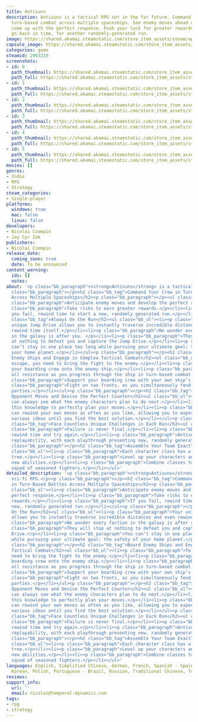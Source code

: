 ```yaml
---
title: Antisuns
description: Antisuns is a tactical RPG set in the far future. Command your crew in
  turn-based combat across multiple spaceships. See enemy moves ahead of time, and
  come up with the perfect response. Push your luck for greater rewards. If you fail,
  go back in time, for another randomly-generated run.
image: https://shared.akamai.steamstatic.com/store_item_assets/steam/apps/2963210/header.jpg?t=1733139754
capsule_image: https://shared.akamai.steamstatic.com/store_item_assets/steam/apps/2963210/be42e34c2d12b13c5184625f807626b17a74f892/capsule_231x87.jpg?t=1733139754
categories: game
steamid: 2963210
screenshots:
- id: 0
  path_thumbnail: https://shared.akamai.steamstatic.com/store_item_assets/steam/apps/2963210/ss_d7102b372df2a956624c5430fa1741ca5a55a755.600x338.jpg?t=1733139754
  path_full: https://shared.akamai.steamstatic.com/store_item_assets/steam/apps/2963210/ss_d7102b372df2a956624c5430fa1741ca5a55a755.1920x1080.jpg?t=1733139754
- id: 1
  path_thumbnail: https://shared.akamai.steamstatic.com/store_item_assets/steam/apps/2963210/ss_0decd3be3f560621b1ea033cd34965927455801b.600x338.jpg?t=1733139754
  path_full: https://shared.akamai.steamstatic.com/store_item_assets/steam/apps/2963210/ss_0decd3be3f560621b1ea033cd34965927455801b.1920x1080.jpg?t=1733139754
- id: 2
  path_thumbnail: https://shared.akamai.steamstatic.com/store_item_assets/steam/apps/2963210/ss_fdaa989fc46edf14890400fbcefc7e5bc951a7c0.600x338.jpg?t=1733139754
  path_full: https://shared.akamai.steamstatic.com/store_item_assets/steam/apps/2963210/ss_fdaa989fc46edf14890400fbcefc7e5bc951a7c0.1920x1080.jpg?t=1733139754
- id: 3
  path_thumbnail: https://shared.akamai.steamstatic.com/store_item_assets/steam/apps/2963210/ss_e19a223309c03c5ebc22645f46b61ea29a9aa36d.600x338.jpg?t=1733139754
  path_full: https://shared.akamai.steamstatic.com/store_item_assets/steam/apps/2963210/ss_e19a223309c03c5ebc22645f46b61ea29a9aa36d.1920x1080.jpg?t=1733139754
- id: 4
  path_thumbnail: https://shared.akamai.steamstatic.com/store_item_assets/steam/apps/2963210/ss_b2627afd1885e0c9fd042ad20b56828e58a2cbb2.600x338.jpg?t=1733139754
  path_full: https://shared.akamai.steamstatic.com/store_item_assets/steam/apps/2963210/ss_b2627afd1885e0c9fd042ad20b56828e58a2cbb2.1920x1080.jpg?t=1733139754
- id: 5
  path_thumbnail: https://shared.akamai.steamstatic.com/store_item_assets/steam/apps/2963210/ss_b15c012f2f9df2fc4fc18476310e93d0d9564239.600x338.jpg?t=1733139754
  path_full: https://shared.akamai.steamstatic.com/store_item_assets/steam/apps/2963210/ss_b15c012f2f9df2fc4fc18476310e93d0d9564239.1920x1080.jpg?t=1733139754
movies: []
genres:
- Indie
- RPG
- Strategy
steam_categories:
- Single-player
platforms:
  windows: true
  mac: false
  linux: false
developers:
- Nicolai Czempin
- Jay Cyr Zak
publishers:
- Nicolai Czempin
release_date:
  coming_soon: true
  date: To be announced
content_warning:
  ids: []
  notes:
about: '<p class="bb_paragraph"><strong>Antisuns</strong> is a tactical sci-fi RPG.</p><p
  class="bb_paragraph"></p><h2 class="bb_tag">Command Your Crew in Turn-Based Battles
  Across Multiple Spaceships</h2><p class="bb_paragraph"></p><ul class="bb_ul"><li><p
  class="bb_paragraph">Anticipate enemy moves and develop the perfect response.</p></li><li><p
  class="bb_paragraph">Take risks to earn greater rewards.</p></li><li><p class="bb_paragraph">If
  you fail, rewind time to start a new, randomly generated run.</p></li></ul><p class="bb_paragraph"></p><h2
  class="bb_tag">Always On the Run</h2><ul class="bb_ul"><li><p class="bb_paragraph">Your
  unique Jump Drive allows you to instantly traverse incredible distances and even
  rewind time itself.</p></li><li><p class="bb_paragraph">No wonder every faction
  in the galaxy is after you. </p></li><li><p class="bb_paragraph">They will stop
  at nothing to defeat you and capture the Jump Drive.</p></li><li><p class="bb_paragraph">You
  can’t stay in one place too long while pursuing your ultimate goal: the safety of
  your home planet.</p></li></ul><p class="bb_paragraph"></p><h2 class="bb_tag">Board
  Enemy Ships and Engage in Complex Tactical Combat</h2><ul class="bb_ul"><li><p class="bb_paragraph">To
  escape, you need to bring the fight to the enemy.</p></li><li><p class="bb_paragraph">Send
  your boarding crew onto the enemy ship.</p></li><li><p class="bb_paragraph">Eliminate
  all resistance as you progress through the ship in turn-based combat.</p></li><li><p
  class="bb_paragraph">Support your boarding crew with your own ship’s cannons.</p></li><li><p
  class="bb_paragraph">Fight on two fronts, as you simultaneously fend off enemy boarding
  parties.</p></li></ul><p class="bb_paragraph"></p><h2 class="bb_tag">Anticipate
  Opponent Moves and Devise the Perfect Counter</h2><ul class="bb_ul"><li><p class="bb_paragraph">You
  can always see what the enemy characters plan to do next.</p></li><li><p class="bb_paragraph">Use
  this knowledge to perfectly plan your moves.</p></li><li><p class="bb_paragraph">You
  can rewind your own moves as often as you like, allowing you to experiment with
  various ideas until you find the best solution.</p></li></ul><p class="bb_paragraph"></p><h2
  class="bb_tag">Face Countless Unique Challenges in Each Run</h2><ul class="bb_ul"><li><p
  class="bb_paragraph">Failure is never final.</p></li><li><p class="bb_paragraph">Simply
  rewind time and try again.</p></li><li><p class="bb_paragraph">Antisuns offers endless
  replayability, with each playthrough presenting new, randomly generated challenges.</p></li></ul><p
  class="bb_paragraph"></p><h2 class="bb_tag">Assemble Your Team Exactly How You Want</h2><ul
  class="bb_ul"><li><p class="bb_paragraph">Each character class has a unique skill
  tree.</p></li><li><p class="bb_paragraph">Level up your characters and try out their
  new abilities.</p></li><li><p class="bb_paragraph">Combine classes to form a unique
  squad of seasoned fighters.</p></li></ul>'
detailed_description: '<p class="bb_paragraph"><strong>Antisuns</strong> is a tactical
  sci-fi RPG.</p><p class="bb_paragraph"></p><h2 class="bb_tag">Command Your Crew
  in Turn-Based Battles Across Multiple Spaceships</h2><p class="bb_paragraph"></p><ul
  class="bb_ul"><li><p class="bb_paragraph">Anticipate enemy moves and develop the
  perfect response.</p></li><li><p class="bb_paragraph">Take risks to earn greater
  rewards.</p></li><li><p class="bb_paragraph">If you fail, rewind time to start a
  new, randomly generated run.</p></li></ul><p class="bb_paragraph"></p><h2 class="bb_tag">Always
  On the Run</h2><ul class="bb_ul"><li><p class="bb_paragraph">Your unique Jump Drive
  allows you to instantly traverse incredible distances and even rewind time itself.</p></li><li><p
  class="bb_paragraph">No wonder every faction in the galaxy is after you. </p></li><li><p
  class="bb_paragraph">They will stop at nothing to defeat you and capture the Jump
  Drive.</p></li><li><p class="bb_paragraph">You can’t stay in one place too long
  while pursuing your ultimate goal: the safety of your home planet.</p></li></ul><p
  class="bb_paragraph"></p><h2 class="bb_tag">Board Enemy Ships and Engage in Complex
  Tactical Combat</h2><ul class="bb_ul"><li><p class="bb_paragraph">To escape, you
  need to bring the fight to the enemy.</p></li><li><p class="bb_paragraph">Send your
  boarding crew onto the enemy ship.</p></li><li><p class="bb_paragraph">Eliminate
  all resistance as you progress through the ship in turn-based combat.</p></li><li><p
  class="bb_paragraph">Support your boarding crew with your own ship’s cannons.</p></li><li><p
  class="bb_paragraph">Fight on two fronts, as you simultaneously fend off enemy boarding
  parties.</p></li></ul><p class="bb_paragraph"></p><h2 class="bb_tag">Anticipate
  Opponent Moves and Devise the Perfect Counter</h2><ul class="bb_ul"><li><p class="bb_paragraph">You
  can always see what the enemy characters plan to do next.</p></li><li><p class="bb_paragraph">Use
  this knowledge to perfectly plan your moves.</p></li><li><p class="bb_paragraph">You
  can rewind your own moves as often as you like, allowing you to experiment with
  various ideas until you find the best solution.</p></li></ul><p class="bb_paragraph"></p><h2
  class="bb_tag">Face Countless Unique Challenges in Each Run</h2><ul class="bb_ul"><li><p
  class="bb_paragraph">Failure is never final.</p></li><li><p class="bb_paragraph">Simply
  rewind time and try again.</p></li><li><p class="bb_paragraph">Antisuns offers endless
  replayability, with each playthrough presenting new, randomly generated challenges.</p></li></ul><p
  class="bb_paragraph"></p><h2 class="bb_tag">Assemble Your Team Exactly How You Want</h2><ul
  class="bb_ul"><li><p class="bb_paragraph">Each character class has a unique skill
  tree.</p></li><li><p class="bb_paragraph">Level up your characters and try out their
  new abilities.</p></li><li><p class="bb_paragraph">Combine classes to form a unique
  squad of seasoned fighters.</p></li></ul>'
languages: English, Simplified Chinese, German, French, Spanish - Spain, Japanese,
  Korean, Polish, Portuguese - Brazil, Russian, Traditional Chinese, Turkish
reviews:
support_info:
  url: ''
  email: nicolai@temporal-dynamics.com
tags:
- rpg
- strategy
---
```


